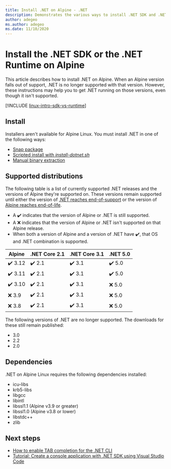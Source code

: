 ```yaml
---
title: Install .NET on Alpine - .NET
description: Demonstrates the various ways to install .NET SDK and .NET Runtime on Alpine.
author: adegeo
ms.author: adegeo
ms.date: 11/10/2020
---
```


# Install the .NET SDK or the .NET Runtime on Alpine

This article describes how to install .NET on Alpine. When an Alpine version falls out of support, .NET is no longer supported with that version. However, these instructions may help you to get .NET running on those versions, even though it isn't supported.

[!INCLUDE [linux-intro-sdk-vs-runtime](includes/linux-intro-sdk-vs-runtime.md)]

## Install

Installers aren't available for Alpine Linux. You must install .NET in one of the following ways:

- [Snap package](linux-snap.md)
- [Scripted install with _install-dotnet.sh_](linux-scripted-manual.md#scripted-install)
- [Manual binary extraction](linux-scripted-manual.md#manual-install)

## Supported distributions

The following table is a list of currently supported .NET releases and the versions of Alpine they're supported on. These versions remain supported until either the version of [.NET reaches end-of-support](https://dotnet.microsoft.com/platform/support/policy/dotnet-core) or the version of [Alpine reaches end-of-life](https://wiki.alpinelinux.org/wiki/Alpine_Linux:Releases).

- A ✔️ indicates that the version of Alpine or .NET is still supported.
- A ❌ indicates that the version of Alpine or .NET isn't supported on that Alpine release.
- When both a version of Alpine and a version of .NET have ✔️, that OS and .NET combination is supported.

| Alpine  | .NET Core 2.1 | .NET Core 3.1 | .NET 5.0 |
|-------- |---------------|---------------|----------------|
| ✔️ 3.12 | ✔️ 2.1        | ✔️ 3.1        | ✔️ 5.0 |
| ✔️ 3.11 | ✔️ 2.1        | ✔️ 3.1        | ✔️ 5.0 |
| ✔️ 3.10 | ✔️ 2.1        | ✔️ 3.1        | ❌ 5.0 |
| ❌ 3.9  | ✔️ 2.1        | ✔️ 3.1        | ❌ 5.0 |
| ❌ 3.8  | ✔️ 2.1        | ✔️ 3.1        | ❌ 5.0 |

The following versions of .NET are no longer supported. The downloads for these still remain published:

- 3.0
- 2.2
- 2.0

## Dependencies

.NET on Alpine Linux requires the following dependencies installed:

- icu-libs
- krb5-libs
- libgcc
- libintl
- libssl1.1 (Alpine v3.9 or greater)
- libssl1.0 (Alpine v3.8 or lower)
- libstdc++
- zlib

## Next steps

- [How to enable TAB completion for the .NET CLI](../tools/enable-tab-autocomplete.md)
- [Tutorial: Create a console application with .NET SDK using Visual Studio Code](../tutorials/with-visual-studio-code.md)
